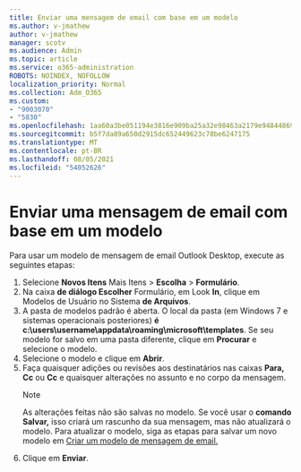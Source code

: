 ```yaml
---
title: Enviar uma mensagem de email com base em um modelo
ms.author: v-jmathew
author: v-jmathew
manager: scotv
ms.audience: Admin
ms.topic: article
ms.service: o365-administration
ROBOTS: NOINDEX, NOFOLLOW
localization_priority: Normal
ms.collection: Adm_O365
ms.custom:
- "9003070"
- "5830"
ms.openlocfilehash: 1aa60a3be051194e3816e909ba25a32e98463a2179e94844869cd97a564548a6
ms.sourcegitcommit: b5f7da89a650d2915dc652449623c78be6247175
ms.translationtype: MT
ms.contentlocale: pt-BR
ms.lasthandoff: 08/05/2021
ms.locfileid: "54052626"
---
```

# <a name="send-an-email-message-based-on-a-template"></a>Enviar uma mensagem de email com base em um modelo

Para usar um modelo de mensagem de email Outlook Desktop, execute as seguintes etapas:

1. Selecione **Novos Itens** Mais Itens  >  **Escolha**  >  **Formulário**.
2. Na caixa **de diálogo Escolher** Formulário, em Look **In**, clique em Modelos de Usuário no Sistema **de Arquivos**.
3. A pasta de modelos padrão é aberta. O local da pasta (em Windows 7 e sistemas operacionais posteriores) **é c:\users\username\appdata\roaming\microsoft\templates**. Se seu modelo for salvo em uma pasta diferente, clique em **Procurar** e selecione o modelo.
4. Selecione o modelo e clique em **Abrir**.
5. Faça quaisquer adições ou revisões aos destinatários nas caixas **Para,** **Cc** ou **Cc** e quaisquer alterações no assunto e no corpo da mensagem.
    > [!NOTE]
    > As alterações feitas não são salvas no modelo. Se você usar o **comando Salvar,** isso criará um rascunho da sua mensagem, mas não atualizará o modelo. Para atualizar o modelo, siga as etapas para salvar um novo modelo em [Criar um modelo de mensagem de email.](https://support.microsoft.com/office/create-an-email-message-template-43ec7142-4dd0-4351-8727-bd0977b6b2d1)
6. Clique em **Enviar**.

